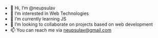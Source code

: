 - 👋 Hi, I’m @neupsulav
- 👀 I’m interested in Web Technologies
- 🌱 I’m currently learning JS
- 💞️ I’m looking to collaborate on projects based on web development
- 📫 You can reach me via neupsulav@gmail.com

<!---
neupsulav/neupsulav is a ✨ special ✨ repository because its `README.md` (this file) appears on your GitHub profile.
You can click the Preview link to take a look at your changes.
--->
